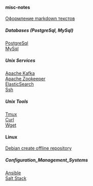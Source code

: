 #### misc-notes
[Оформление markdown текстов](./tools/markdown.txt)


##### Databases (PostgreSql, MySql)</br>
[PostgreSql](./databases/postgresql.md)</br>
[MySql](./databases/mysql.md)</br>

##### Unix Services </br>
[Apache Kafka](./unix_services/apache_kafka.md) </br>
[Apache Zookeeper](./unix_services/apache_zookeeper.md)</br>
[ElasticSearch](./unix_services/elasticsearch.md)</br>
[Ssh](./unix_services/ssh.md)</br>

##### Unix Tools </br>
[Tmux](./tools/tmux.md) </br>
[Curl](./tools/curl.md)</br>
[Wget](./tools/wget.md)</br>


#### Linux </br>
[Debian create offline repository](./linux/debian_offline_repository.md) </br>

##### Configuration_Management_Systems </br>
[Ansible](./Configuration_Management_Systems/ansible.md) </br>
[Salt Stack](./Configuration_Management_Systems/SaltStack.md) </br>
